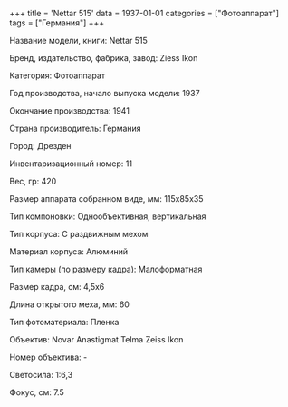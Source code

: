 +++
title = 'Nettar 515'
data = 1937-01-01
categories = ["Фотоаппарат"]
tags = ["Германия"]
+++

Название модели, книги: Nettar 515

Бренд, издательство, фабрика, завод: Ziess Ikon

Категория: Фотоаппарат

Год производства, начало выпуска модели: 1937

Окончание производства: 1941

Страна производитель: Германия

Город: Дрезден

Инвентаризационный номер: 11

Вес, гр: 420

Размер аппарата  собранном виде, мм: 115x85x35

Тип компоновки: Однообъективная, вертикальная

Тип корпуса: С раздвижным мехом

Материал корпуса: Алюминий

Тип камеры (по размеру кадра): Малоформатная

Размер кадра, см: 4,5х6

Длина открытого меха, мм: 60

Тип фотоматериала: Пленка

Объектив: Novar Anastigmat 
Telma
Zeiss Ikon

Номер объектива: -

Светосила: 1:6,3

Фокус, см: 7.5

